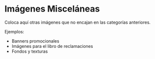 # Imágenes Misceláneas

Coloca aquí otras imágenes que no encajan en las categorías anteriores.

Ejemplos:
- Banners promocionales
- Imágenes para el libro de reclamaciones
- Fondos y texturas

